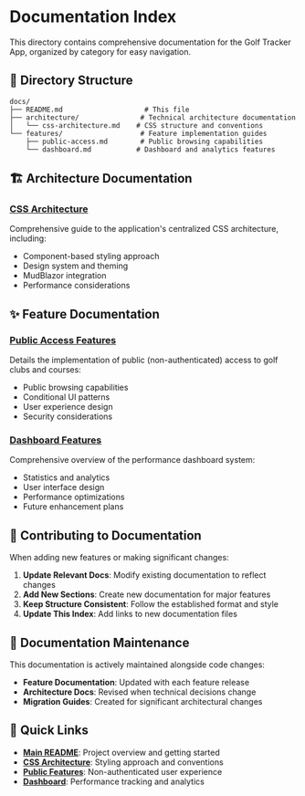 # Documentation Index

This directory contains comprehensive documentation for the Golf Tracker App, organized by category for easy navigation.

## 📁 Directory Structure

```
docs/
├── README.md                    # This file
├── architecture/               # Technical architecture documentation
│   └── css-architecture.md    # CSS structure and conventions
└── features/                   # Feature implementation guides
    ├── public-access.md        # Public browsing capabilities
    └── dashboard.md           # Dashboard and analytics features
```

## 🏗️ Architecture Documentation

### [CSS Architecture](architecture/css-architecture.md)
Comprehensive guide to the application's centralized CSS architecture, including:
- Component-based styling approach
- Design system and theming
- MudBlazor integration
- Performance considerations

## ✨ Feature Documentation

### [Public Access Features](features/public-access.md)
Details the implementation of public (non-authenticated) access to golf clubs and courses:
- Public browsing capabilities
- Conditional UI patterns
- User experience design
- Security considerations

### [Dashboard Features](features/dashboard.md)
Comprehensive overview of the performance dashboard system:
- Statistics and analytics
- User interface design
- Performance optimizations
- Future enhancement plans

## 📝 Contributing to Documentation

When adding new features or making significant changes:

1. **Update Relevant Docs**: Modify existing documentation to reflect changes
2. **Add New Sections**: Create new documentation for major features
3. **Keep Structure Consistent**: Follow the established format and style
4. **Update This Index**: Add links to new documentation files

## 🔄 Documentation Maintenance

This documentation is actively maintained alongside code changes:
- **Feature Documentation**: Updated with each feature release
- **Architecture Docs**: Revised when technical decisions change
- **Migration Guides**: Created for significant architectural changes

## 🎯 Quick Links

- **[Main README](../README.md)**: Project overview and getting started
- **[CSS Architecture](architecture/css-architecture.md)**: Styling approach and conventions
- **[Public Features](features/public-access.md)**: Non-authenticated user experience
- **[Dashboard](features/dashboard.md)**: Performance tracking and analytics

